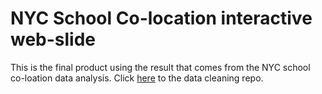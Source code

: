 # NYC School Co-location interactive web-slide
This is the final product using the result that comes from the NYC school co-loation data analysis. Click [here](https://github.com/wazaqa-wah/nyc_school_co-location_dataAnalysis) to the data cleaning repo.
